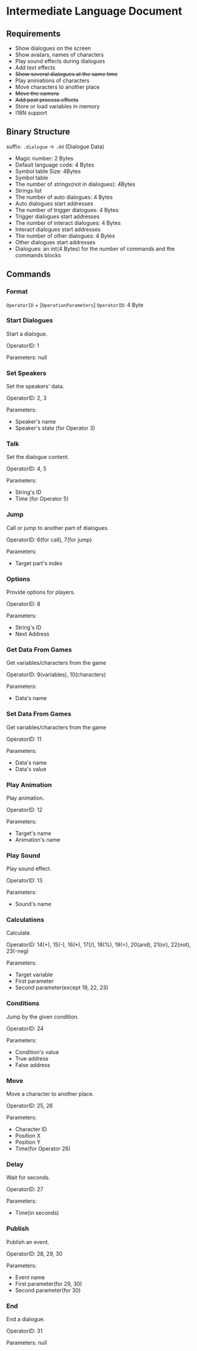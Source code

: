 # Intermediate Language Document
## Requirements
- Show dialogues on the screen
- Show avatars, names of characters
- Play sound effects during dialogues
- Add text effects
- <del>Show several dialogues at the same time</del>
- Play animations of characters
- Move characters to another place
- <del>Move the camera</del>
- <del>Add post process effects</del>
- Store or load variables in memory
- I18N support

## Binary Structure
suffix: `.dialogue` -> `.dd` (Dialogue Data)
- Magic number: 2 Bytes
- Default language code: 4 Bytes
- Symbol table Size: 4Bytes
- Symbol table
- The number of strings(not in dialogues): 4Bytes
- Strings list
- The number of auto dialogues: 4 Bytes
- Auto dialogues start addresses
- The number of trigger dialogues: 4 Bytes
- Trigger dialogues start addresses
- The number of interact dialogues: 4 Bytes
- Interact dialogues start addresses
- The number of other dialogues: 4 Bytes
- Other dialogues start addresses
- Dialogues: an int(4 Bytes) for the number of commands and the commands blocks


## Commands
### Format
`OperatorID` + [`OperationParameters`]
`OperatorID`: 4 Byte

### Start Dialogues
Start a dialogue.

OperatorID: 1

Parameters: null

### Set Speakers
Set the speakers' data.

OperatorID: 2, 3

Parameters:
- Speaker's name
- Speaker's state (for Operator 3)

### Talk
Set the dialogue content.

OperatorID: 4, 5

Parameters:
- String's ID
- Time (for Operator 5)

### Jump
Call or jump to another part of dialogues.

OperatorID: 6(for call), 7(for jump)

Parameters:
- Target part's index

### Options
Provide options for players.

OperatorID: 8

Parameters:
- String's ID
- Next Address

### Get Data From Games
Get variables/characters from the game

OperatorID: 9(variables), 10(characters)

Parameters:
- Data's name

### Set Data From Games
Get variables/characters from the game

OperatorID: 11

Parameters:
- Data's name
- Data's value

### Play Animation
Play animation.

OperatorID: 12

Parameters:
- Target's name
- Animation's name

### Play Sound
Play sound effect.

OperatorID: 13

Parameters:
- Sound's name

### Calculations
Calculate.

OperatorID: 14(+), 15(-), 16(*), 17(/), 18(%), 19(=), 20(and), 21(or), 22(not), 23(-neg)

Parameters:
- Target variable
- First parameter
- Second parameter(except 19, 22, 23)

### Conditions
Jump by the given condition.

OperatorID: 24

Parameters:
- Condition's value
- True address
- False address

### Move
Move a character to another place.

OperatorID: 25, 26

Parameters:
- Character ID
- Position X
- Position Y
- Time(for Operator 26)

### Delay
Wait for seconds.

OperatorID: 27

Parameters:
- Time(in seconds)


### Publish
Publish an event.

OperatorID: 28, 29, 30

Parameters:
- Event name
- First parameter(for 29, 30)
- Second parameter(for 30)

### End
End a dialogue.

OperatorID: 31

Parameters: null